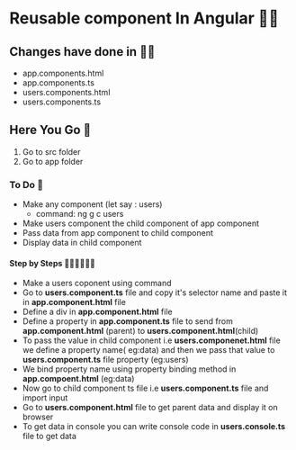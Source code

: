 # Reusable component In Angular 👋🏼
## Changes have done  in ✍🏿
* app.components.html
* app.components.ts
* users.components.html
* users.components.ts

## Here You Go 🏃
  1. Go to src folder 
  2. Go to app folder
  
### To Do 📝 
* Make  any component (let say : users) 
   * command: ng g c users
* Make users component the child  component of app component
* Pass data from  app component to child component 
* Display data in child component  

#### Step by Steps 🚶🏻‍♂️🚶🏻‍♂️
* Make a users coponent using command
* Go to **users.component.ts** file and copy it's selector name and paste it in **app.component.html** file
* Define a div  in **app.component.html** file 
* Define a property in **app.component.ts** file to send from **app.component.html** (parent) to **users.component.html**(child) 
* To pass the value in child component i.e **users.componenet.html** file we define a property name( eg:data) and then we pass that value to **users.component.ts** file property (eg:users) 
* We  bind property name using property binding method in **app.compoent.html** (eg:data)
* Now go to child component ts file i.e **users.component.ts** file and import input
* Go to **users.component.html** file to get parent data and display it on browser
* To get data in console you can write console code in **users.console.ts** file to get data









